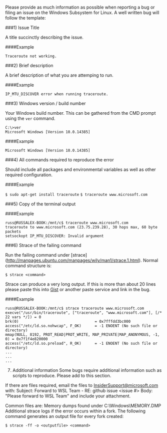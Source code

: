 Please provide as much information as possible when reporting a bug or filing an issue on the Windows Subsystem for Linux.
A well written bug will follow the template:

###1) Issue Title

A title succinctly describing the issue. 

####Example

`Traceroute not working.`


###2) Brief description

A brief description of what you are attemping to run.

####Example

`IP_MTU_DISCOVER error when running traceroute.`

###3) Windows version / build number

Your Windows build number.  This can be gathered from the CMD prompt using the `ver` command.

```
C:\>ver 
Microsoft Windows [Version 10.0.14385] 
``` 

####Example

`Microsoft Windows [Version 10.0.14385]`

###4) All commands required to reproduce the error

Should include all packages and environmental variables as well as other required configuration.

####Example

`$ sudo apt-get install traceroute`
`$ traceroute www.microsoft.com`

###5) Copy of the terminal output

####Example

```
russ@RUSSALEX-BOOK:/mnt/c$ traceroute www.microsoft.com
traceroute to www.microsoft.com (23.75.239.28), 30 hops max, 60 byte packets
setsockopt IP_MTU_DISCOVER: Invalid argument
```

###6) Strace of the failing command

Run the failing command under [strace] (http://manpages.ubuntu.com/manpages/wily/man1/strace.1.html).  Normal command structure is:

```                           
$ strace <command> 
```          

Strace can produce a very long output.  If this is more than about 20 lines please paste this into [Gist](https://gist.github.com/) or another paste service and link in the bug.

####Example

```
russ@RUSSALEX-BOOK:/mnt/c$ strace traceroute www.microsoft.com
execve("/usr/bin/traceroute", ["traceroute", "www.microsoft.com"], [/* 22 vars */]) = 0
brk(0)                                  = 0x7fffdd3bc000
access("/etc/ld.so.nohwcap", F_OK)      = -1 ENOENT (No such file or directory)
mmap(NULL, 8192, PROT_READ|PROT_WRITE, MAP_PRIVATE|MAP_ANONYMOUS, -1, 0) = 0x7f1f4e820000
access("/etc/ld.so.preload", R_OK)      = -1 ENOENT (No such file or directory)
...
...
...
```

7) Additional information
Some bugs require additional information such as scripts to reproduce.  Please add to this section.

If there are files required, email the files to InsiderSupport@microsoft.com with:
Subject:  Forward to WSL Team - RE: github issue <issue #>
Body:  "Please forward to WSL Team" and include your attachment.

Common files are:
Memory dumps found under C:\Windows\MEMORY.DMP
Additional strace logs if the error occurs within a fork.  The following command generates an output file for every fork created:

``` 
$ strace -ff -o <outputfile> <command> 
```
